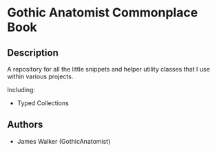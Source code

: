 # Gothic Anatomist Commonplace Book

## Description

A repository for all the little snippets and helper utility classes that I use
within various projects.

Including:

- Typed Collections

## Authors

- James Walker (GothicAnatomist)
